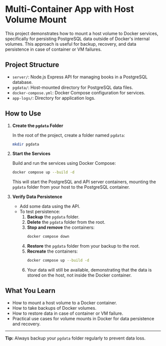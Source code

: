 # Multi-Container App with Host Volume Mount

This project demonstrates how to mount a host volume to Docker services, specifically for persisting PostgreSQL data outside of Docker's internal volumes. This approach is useful for backup, recovery, and data persistence in case of container or VM failures.
## Project Structure

- `server/`: Node.js Express API for managing books in a PostgreSQL database.
- `pgdata/`: Host-mounted directory for PostgreSQL data files.
- `docker-compose.yml`: Docker Compose configuration for services.
- `app-logs/`: Directory for application logs.

## How to Use

1. **Create the `pgdata` Folder**

   In the root of the project, create a folder named `pgdata`:

   ```sh
   mkdir pgdata
   ```

2. **Start the Services**

   Build and run the services using Docker Compose:

   ```sh
   docker compose up --build -d
   ```

   This will start the PostgreSQL and API server containers, mounting the `pgdata` folder from your host to the PostgreSQL container.

3. **Verify Data Persistence**

   - Add some data using the API.
   - To test persistence:
     1. **Backup** the `pgdata` folder.
     2. **Delete** the `pgdata` folder from the root.
     3. **Stop and remove** the containers:
        ```sh
        docker compose down
        ```
     4. **Restore** the `pgdata` folder from your backup to the root.
     5. **Recreate** the containers:
        ```sh
        docker compose up --build -d
        ```
     6. Your data will still be available, demonstrating that the data is stored on the host, not inside the Docker container.

## What You Learn

- How to mount a host volume to a Docker container.
- How to take backups of Docker volumes.
- How to restore data in case of container or VM failure.
- Practical use cases for volume mounts in Docker for data persistence and recovery.

---

**Tip:** Always backup your `pgdata` folder regularly to prevent data loss.
